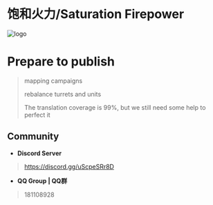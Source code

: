 # 饱和火力/Saturation Firepower
![logo](https://github.com/RA2EXE/Saturation-Firepower/assets/119042209/e39d7de5-09ea-4fd6-b815-674141e0557c)

# Prepare to publish
> mapping campaigns 
> 
> rebalance turrets and units
> 
> The translation coverage is 99%, but we still need some help to perfect it

## Community
+ **Discord Server**
>https://discord.gg/uScpeSRr8D
+ **QQ Group | QQ群**
>181108928